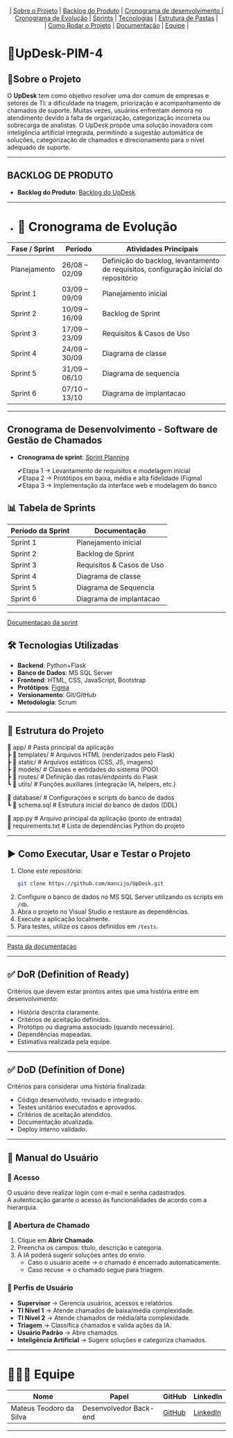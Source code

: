 <p align="center">
  | <a href="#sobre-o-projeto">Sobre o Projeto</a> |
  <a href="#backlog-do-produto">Backlog do Produto</a> |
  <a href="#cronograma-de-desenvolvimento">Cronograma de desenvolvimento |
  <a href="#cronograma-de-evolucao">Cronograma de Evolução</a> |
  <a href="#sprints">Sprints</a> |
  <a href="#tecnologias-utilizadas">Tecnologias</a> |
  <a href="#estrutura-de-pastas">Estrutura de Pastas</a> |  
  <br>  | <a href="#como-rodar-o-projeto">Como Rodar o Projeto</a> |  
 <a href="#documentacao">Documentação</a> |  
  <a href="#equipe">Equipe</a> |
</p>

# 🤖UpDesk-PIM-4
## 📜Sobre o Projeto <a id="sobre-o-projeto"></a>
O **UpDesk** tem como objetivo resolver uma dor comum de empresas e setores de TI: a dificuldade na triagem, priorização e acompanhamento de chamados de suporte.
Muitas vezes, usuários enfrentam demora no atendimento devido à falta de organização, categorização incorreta ou sobrecarga de analistas.
O UpDesk propõe uma solução inovadora com inteligência artificial integrada, permitindo a sugestão automática de soluções, categorização de chamados e direcionamento para o nível adequado de suporte.

---

## BACKLOG DE PRODUTO <a id="backlog-do-produto"></a>
- **Backlog do Produto**:  [Backlog do UpDesk](https://github.com/mancijo/UpDesk/blob/main/Analysis%20Planning/BacklogUpDesk.md)

---

- # 📅 Cronograma de Evolução <a id="cronograma-de-evolucao"></a>

| Fase / Sprint | Período        | Atividades Principais                                                                    |
| ------------- | -------------- | ---------------------------------------------------------------------------------------- |
| Planejamento  | 26/08 – 02/09  | Definição do backlog, levantamento de requisitos, configuração inicial do repositório    |
| Sprint 1      | 03/09 – 09/09  | Planejamento inicial                                                                     |
| Sprint 2      | 10/09 – 16/09  | Backlog de Sprint                                                                        |
| Sprint 3      | 17/09 – 23/09  | Requisitos & Casos de Uso                                                                |
| Sprint 4      | 24/09 – 30/09  | Diagrama de classe                                                                       |
| Sprint 5      | 31/09 – 06/10  | Diagrama de sequencia                                                                    |
| Sprint 6      | 07/10 – 13/10  | Diagrama de implantacao                                                                  |
  
---

## Cronograma de Desenvolvimento - Software de Gestão de Chamados <a id="cronogrma-de-desenvolvimento"></a>
- **Cronograma de sprint**: [Sprint Planning](https://github.com/mancijo/UpDesk/blob/main/Dev%20planning/sprintPlanning.md)
  
  ✔Etapa 1 → Levantamento de requisitos e modelagem inicial  
    ✔Etapa 2 → Protótipos em baixa, média e alta fidelidade (Figma)  
      ✔Etapa 3 → Implementação da interface web e modelagem do banco



## 📊 Tabela de Sprints <a id="sprints"></a>

| Período da Sprint | Documentação | 
|-------------------|--------------|
| Sprint 1 | Planejamento inicial | 
| Sprint 2 | Backlog de Sprint | 
| Sprint 3 | Requisitos & Casos de Uso |
| Sprint 4 | Diagrama de classe |
| Sprint 5 | Diagrama de Sequencia |
| Sprint 6 | Diagrama de implantacao |

---

[Documentacao da sprint]([https://github.com/mancijo/UpDesk/tree/main/Documentation](https://github.com/mancijo/UpDesk/blob/main/Dev%20planning/sprintPlanning.md))

## 🛠 Tecnologias Utilizadas <a id="tecnologias-utilizadas"></a>
- **Backend**: Python+Flask
- **Banco de Dados**: MS SQL Server  
- **Frontend**: HTML, CSS, JavaScript, Bootstrap  
- **Protótipos**: [Figma](https://www.figma.com/design/zsCyy2iAYMPcS7DAUR5rye/Sem-t%C3%ADtulo?node-id=1-1784&m=dev)  
- **Versionamento**: Git/GitHub  
- **Metodologia**: Scrum  

---

## 📂 Estrutura do Projeto <a id="estrutura-de-pastas"></a>
   
📁 app/                   # Pasta principal da aplicação  
 ┣ 📁 templates/          # Arquivos HTML (renderizados pelo Flask)  
 ┣ 📁 static/             # Arquivos estáticos (CSS, JS, imagens)  
 ┣ 📁 models/             # Classes e entidades do sistema (POO)  
 ┣ 📁 routes/             # Definição das rotas/endpoints do Flask  
 ┗ 📁 utils/              # Funções auxiliares (integração IA, helpers, etc.)  
   
📁 database/              # Configurações e scripts do banco de dados  
 ┗ 📄 schema.sql          # Estrutura inicial do banco de dados (DDL)  
  
📄 app.py                 # Arquivo principal da aplicação (ponto de entrada)  
📄 requirements.txt       # Lista de dependências Python do projeto 

---

## ▶️ Como Executar, Usar e Testar o Projeto <a id="como-rodar-o-projeto"></a>
1. Clone este repositório:  
   ```bash
   git clone https://github.com/mancijo/UpDesk.git
   ```
2. Configure o banco de dados no MS SQL Server utilizando os scripts em `/db`.
3. Abra o projeto no Visual Studio e restaure as dependências.
4. Execute a aplicação localmente.
5. Para testes, utilize os casos definidos em `/tests`.

---

[Pasta da documentacao](https://github.com/mancijo/UpDesk/tree/main/Documentation)

---

## ✅ DoR (Definition of Ready)
Critérios que devem estar prontos antes que uma história entre em desenvolvimento:

- História descrita claramente.
- Critérios de aceitação definidos.
- Protótipo ou diagrama associado (quando necessário).
- Dependências mapeadas.
- Estimativa realizada pela equipe.

---

## ✅ DoD (Definition of Done)
Critérios para considerar uma história finalizada:

- Código desenvolvido, revisado e integrado.
- Testes unitários executados e aprovados.
- Critérios de aceitação atendidos.
- Documentação atualizada.
- Deploy interno validado.

---

## 📘 Manual do Usuário
### 🔐 Acesso
O usuário deve realizar login com e-mail e senha cadastrados.  
A autenticação garante o acesso às funcionalidades de acordo com a hierarquia.

### 📝 Abertura de Chamado
1. Clique em **Abrir Chamado**.  
2. Preencha os campos: título, descrição e categoria.  
3. A IA poderá sugerir soluções antes do envio.  
   - Caso o usuário aceite → o chamado é encerrado automaticamente.  
   - Caso recuse → o chamado segue para triagem.  

### 👥 Perfis de Usuário
- **Supervisor** → Gerencia usuários, acessos e relatórios.  
- **TI Nível 1** → Atende chamados de baixa/média complexidade.  
- **TI Nível 2** → Atende chamados de média/alta complexidade.  
- **Triagem** → Classifica chamados e valida ações da IA.  
- **Usuário Padrão** → Abre chamados.  
- **Inteligência Artificial** → Sugere soluções e categoriza chamados.

---

# 👨🏾‍💻 Equipe 
| Nome                    | Papel                  | GitHub                                  | LinkedIn                                             |
| ----------------------- | ---------------------- | --------------------------------------- | ---------------------------------------------------- |
| Mateus Teodoro da Silva | Desenvolvedor Back-end | [GitHub](https://github.com/MateusTeod/)| [LinkedIn](https://www.linkedin.com/in/mateus-teod/) |


---



